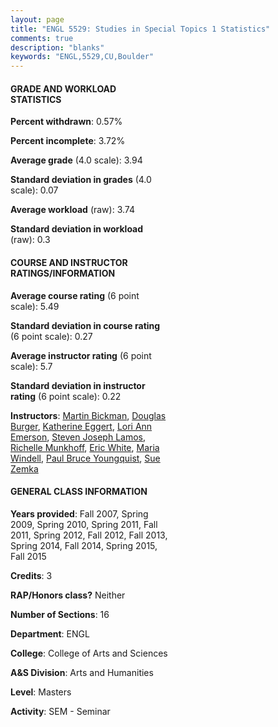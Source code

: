 ```yaml
---
layout: page
title: "ENGL 5529: Studies in Special Topics 1 Statistics"
comments: true
description: "blanks"
keywords: "ENGL,5529,CU,Boulder"
---
```

<head>
<script src="https://ajax.googleapis.com/ajax/libs/jquery/2.1.3/jquery.min.js"></script>
<script src="https://dl.dropboxusercontent.com/s/pc42nxpaw1ea4o9/highcharts.js?dl=0"></script>
<!-- <script src="../assets/js/highcharts.js"></script> -->
<style type="text/css">@font-face {
	font-family: "Bebas Neue";
	src: url(https://www.filehosting.org/file/details/544349/BebasNeue Regular.otf) format("opentype");
	}
	h1.Bebas { 
		font-family: "Bebas Neue", Verdana, Tahoma;
	}
</style>
</head>
<body>
	<div id="container" style="float: right; width: 45%; height: 88%; margin-left: 2.5%; margin-right: 2.5%;"></div>
	<script language="JavaScript">
		$(document).ready(function() {
		var chart = {type: 'column'};
		var title = {text: 'Grade Distribution'};
		var xAxis = {categories: ['A','B','C','D','F'],crosshair: true};
		var yAxis = {min: 0,title: {text: 'Percentage'}};
		var tooltip = {headerFormat: '<center><b><span style="font-size:20px">{point.key}</span></b></center>',
		               pointFormat: '<td style="padding:0"><b>{point.y:.1f}%</b></td>',
		               footerFormat: '</table>',shared: true,useHTML: true};
		var plotOptions = {column: {pointPadding: 0.0,borderWidth: 0}};  
		var credits = {enabled: false};var series= [{name: 'Percent',data: [97.51,2.49,0.0,0.0,0.0,]}];
		var json = {};
		json.chart = chart;
		json.title = title;
		json.tooltip = tooltip;
		json.xAxis = xAxis;
		json.yAxis = yAxis;  
		json.series = series;
		json.plotOptions = plotOptions;  
		json.credits = credits;
		$('#container').highcharts(json);
	});
	</script>
</body>
			   
#### GRADE AND WORKLOAD STATISTICS

**Percent withdrawn**: 0.57%

**Percent incomplete**: 3.72%

**Average grade** (4.0 scale): 3.94

**Standard deviation in grades** (4.0 scale): 0.07

**Average workload** (raw): 3.74

**Standard deviation in workload** (raw): 0.3

#### COURSE AND INSTRUCTOR RATINGS/INFORMATION

**Average course rating** (6 point scale): 5.49

**Standard deviation in course rating** (6 point scale): 0.27

**Average instructor rating** (6 point scale): 5.7

**Standard deviation in instructor rating** (6 point scale): 0.22

**Instructors**: <a href='../../instructors/Martin_Bickman'>Martin Bickman</a>, <a href='../../instructors/Douglas_Burger'>Douglas Burger</a>, <a href='../../instructors/Katherine_Eggert'>Katherine Eggert</a>, <a href='../../instructors/Lori_Ann_Emerson'>Lori Ann Emerson</a>, <a href='../../instructors/Steven_Joseph_Lamos'>Steven Joseph Lamos</a>, <a href='../../instructors/Richelle_Munkhoff'>Richelle Munkhoff</a>, <a href='../../instructors/Eric_White'>Eric White</a>, <a href='../../instructors/Maria_Windell'>Maria Windell</a>, <a href='../../instructors/Paul_Bruce_Youngquist'>Paul Bruce Youngquist</a>, <a href='../../instructors/Sue_Zemka'>Sue Zemka</a>

#### GENERAL CLASS INFORMATION

**Years provided**: Fall 2007, Spring 2009, Spring 2010, Spring 2011, Fall 2011, Spring 2012, Fall 2012, Fall 2013, Spring 2014, Fall 2014, Spring 2015, Fall 2015

**Credits**: 3

**RAP/Honors class?** Neither

**Number of Sections**: 16

**Department**: ENGL

**College**: College of Arts and Sciences

**A&S Division**: Arts and Humanities

**Level**: Masters

**Activity**: SEM - Seminar
